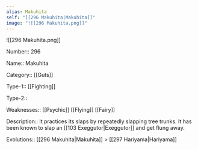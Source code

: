 ```yaml
---
alias: Makuhita
self: "[[296 Makuhita|Makuhita]]"
image: "![[296 Makuhita.png]]"
---
```


![[296 Makuhita.png]]


Number:: 296

Name:: Makuhita

Category:: [[Guts]]

Type-1:: [[Fighting]]

Type-2:: 

Weaknesses:: [[Psychic]] [[Flying]] [[Fairy]]

Description:: It practices its slaps by repeatedly slapping tree trunks. It has been known to slap an [[103 Exeggutor|Exeggutor]] and get flung away.

Evolutions:: [[296 Makuhita|Makuhita]] > [[297 Hariyama|Hariyama]]